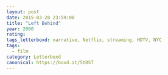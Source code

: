 ```yaml
---
layout: post 
date: 2015-03-28 23:59:00
title: "Left Behind"
year: 2000
rating: 
tags_letterboxd: narrative, Netflix, streaming, HDTV, NYC
tags:
  - film
category: Letterboxd
canonical: https://boxd.it/5tDST
---
```

